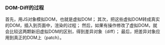 ### DOM-Diff的过程
  首先，用JS对象模拟DOM，也就是虚拟DOM；
	其次，把这些虚拟DOM转成真实的DOM，插入到页面中，渲染的过程；
	然后，如果有操作修改了虚拟DOM，就会比较这两颗新旧虚拟DOM的区别，得到差异对象（diff）；
	最后，把差异对象应用到真正的DOM上（patch）。